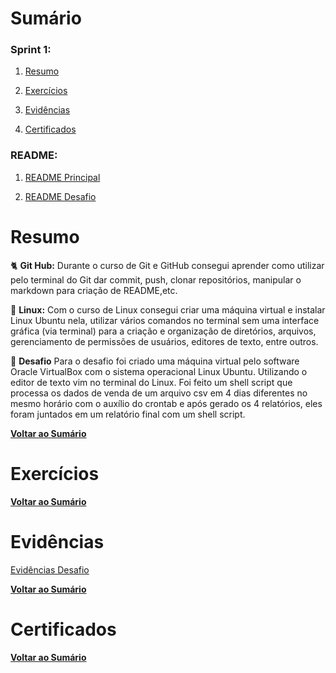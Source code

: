 # Sumário

### Sprint 1:

1. [Resumo](#resumo)

2. [Exercícios](#exercícios)

3. [Evidências](#evidências)

4. [Certificados](#certificados)

### README:

1. [README Principal](../README.md)

2. [README Desafio](<Desafio/README.md>)

# Resumo

🐈‍ **Git Hub:** Durante o curso de Git e GitHub consegui aprender como utilizar pelo terminal do Git dar commit, push, clonar repositórios, manipular o markdown para criação de README,etc.

🐧 **Linux:** Com o curso de Linux consegui criar uma máquina virtual e instalar Linux Ubuntu nela, utilizar vários comandos no terminal sem uma interface gráfica (via terminal) para a criação e organização de diretórios, arquivos, gerenciamento de permissões de usuários, editores de texto, entre outros.

🎯 **Desafio** Para o desafio foi criado uma máquina virtual pelo software Oracle VirtualBox com o sistema operacional Linux Ubuntu. Utilizando o editor de texto vim no terminal do Linux. Foi feito um shell script que processa os dados de venda de um arquivo csv em 4 dias diferentes no mesmo horário com o auxílio do crontab e após gerado os 4 relatórios, eles foram juntados em um relatório final com um shell script.

[**Voltar ao Sumário**](#sumário)

# Exercícios

[**Voltar ao Sumário**](#sumário)

# Evidências

[Evidências Desafio](<Desafio/README.md#etapas>)

[**Voltar ao Sumário**](#sumário)

# Certificados

[**Voltar ao Sumário**](#sumário)